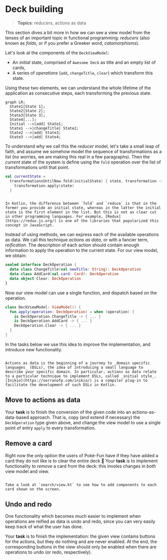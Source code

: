 # Deck building

> **Topics**: reducers, actions as data

This section dives a bit more in how we can see a view model from the lenses of an important topic in functional programming: _reducers_ (also known as _folds_, or if you prefer a Greeker word, _catamorphisms_).

Let's look at the components of the `DeckViewModel`:

- An _initial_ state, comprised of `Awesome Deck` as title and an empty list of cards,
- A series of _operations_ (`add`, `changeTitle`, `clear`) which transform this state.

Using these two elements, we can understand the whole lifetime of the application as consecutive steps, each transforming the previous state.

```mermaid
graph LR;
  State1[State 1];
  State2[State 2];
  State3[State 3];
  State4[...];
  Initial -->|add| State1;
  State1 -->|changeTitle| State2;
  State2 -->|add| State3;
  State3 -->|add| State4;
```

To understand why we call this the _reducer_ model, let's take a small leap of faith, and assume we somehow model the sequence of transformations as a list (no worries, we are making this real in a few paragraphs). Then the _current_ state of the system is define using the `fold` operation over the list of transformations until that point.

```kotlin
val currentState =
  transformationsUntilNow.fold(initialState) { state, transformation ->
    transformation.apply(state)
  }
```

```admonish tldr title="Fold and reduce"

In Kotlin, the difference between `fold` and `reduce` is that in the former you provide an initial state, whereas in the latter the initial state is the first element in the list. But this is not as clear cut in other programming languages. For example, [Redux](https://redux.js.org/) is one of the libraries that popularized this concept in JavaScript.

```

Instead of using methods, we can express each of the available operations as data. We call this technique _actions as data_, or with a fancier term, _reification_. The description of each action should contain enough information to apply the operation to the current state. For our view model, we obtain:

```kotlin
sealed interface DeckOperation {
  data class ChangeTitle(val newTitle: String): DeckOperation
  data class AddCard(val card: Card): DeckOperation
  data object Clear: DeckOperation
}
```

Now our view model can use a single function, and dispatch based on the operation.

```kotlin
class DeckViewModel: ViewModel() {
  fun apply(operation: DeckOperation) = when (operation) {
    is DeckOperation.ChangeTitle -> { ... }
    is DeckOperation.AddCard -> { ... }
    DeckOperation.Clear -> { ... }
  }
}
```

In the tasks below we use this idea to improve the implementation, and introduce new functionality.

```admonish info title="Initial style DSLs"

Actions as data is the beginning of a journey to _domain specific languages_ (DSLs), the idea of introducing a small language to describe your specific domain. In particular, actions as data relate to a particular technique to implement DSLs, called _initial style_. [Inikio](https://serranofp.com/inikio/) is a compiler plug-in to facilitate the development of such DSLs in Kotlin.

```

## Move to actions as data

Your **task** is to finish the conversion of the given code into an actions-as-data-based approach. That is, copy (and extend if necessary) the `DeckOperation` type given above, and change the view model to use a single point of entry `apply` to every transformation.

## Remove a card

Right now the only option the users of Poké-Fun have if they have added a card they do not like is to clear the entire deck 🫠 Your **task** is to implement functionality to _remove_ a card from the deck: this involes changes in _both_ view model and view.

```admonish tip

Take a look at `search/view.kt` to see how to add components to each card shown on the screen.

```

## Undo and redo

One functionality which becomes much easier to implement when operations are reified as data is undo and redo, since you can very easily keep track of what the user has done.

Your **task** is to finish the implementation: the given view contains buttons for the actions, but they do nothing and are never enabled. At the end, the corresponding buttons in the view should only be enabled when there are operations to undo (or redo, respectively).
